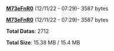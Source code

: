 [**M73eFnR0**](/data/M73eFnR0.txt) (12/11/22 - 07:29)- 3587 bytes

[**M73eFnR0**](/data/M73eFnR0.txt) (12/11/22 - 07:29)- 3587 bytes

**Total Datas**: 2712

**Total Size**: 15.38 MB / 15.4 MB